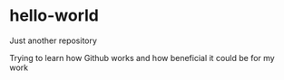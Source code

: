 # hello-world
Just another repository

Trying to learn how Github works and how beneficial it could be for my work
